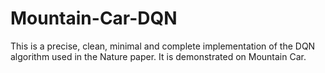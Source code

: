 # Mountain-Car-DQN
This is a precise, clean, minimal and complete implementation of the DQN algorithm used in the Nature paper. It is demonstrated on Mountain Car.  
